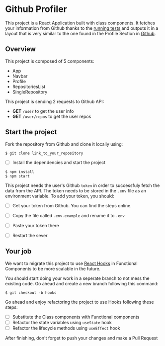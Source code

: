 # Github Profiler

This project is a React Application built with class components. It fetches your information from Github thanks to the [running tests](https://docs.github.com/en/rest) and outputs it in a layout that is very similar to the one found in the Profile Section in [Github](https://github.com/). 

## Overview

This project is composed of 5 components:
- App
- Navbar
- Profile
- RepositoriesList
- SingleRepository

This project is sending 2 requests to Github API:
- **GET** `/user` to get the user info
- **GET** `/user/repos` to get the user repos
## Start the project

Fork the repository from Github and clone it locally using: 

```
$ git clone link_to_your_repository
```

- [ ] Install the dependencies and start the project
```
$ npm install
$ npm start
```

This project needs the user's Github `token` in order to successfuly fetch the data from the API. The token needs to be stored in the `.env` file as an environment variable.
To add your token, you should:

- [ ] Get your token from Github. You can find the steps online.
- [ ] Copy the file called `.env.example` and rename it to `.env`
- [ ] Paste your token there
- [ ] Restart the sever


## Your job

We want to migrate this project to use [React Hooks](https://reactjs.org/docs/hooks-intro.html) in Functional Components to be more scalable in the future.

You should start doing your work in a seperate branch to not mess the existing code. Go ahead and create a new branch following this command:

```
$ git checkout -b hooks
```

Go ahead and enjoy refactoring the project to use Hooks following these steps:

- [ ] Substitute the Class components with Functional components
- [ ] Refactor the state variables using `useState` hook
- [ ] Refactor the lifecycle methods using `useEffect` hook 

After finishing, don't forget to push your changes and make a Pull Request